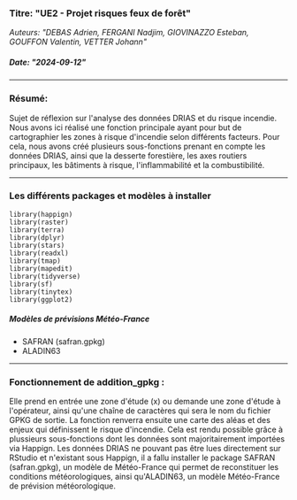 ### Titre: "UE2 - Projet risques feux de forêt"
*Auteurs: "DEBAS Adrien, FERGANI Nadjim, GIOVINAZZO Esteban, GOUFFON Valentin, VETTER Johann"*
##### Date: "2024-09-12"

 *** 
 
### Résumé:
Sujet de réflexion sur l'analyse des données DRIAS et du risque incendie. Nous avons ici réalisé une fonction principale ayant pour but de cartographier les zones à risque d'incendie selon différents facteurs. Pour cela, nous avons créé plusieurs sous-fonctions prenant en compte les données DRIAS, ainsi que la desserte forestière, les axes routiers principaux, les bâtiments à risque, l'inflammabilité et la combustibilité.

*** 

### Les différents packages et modèles à installer 
 ```{r load_packages, include=FALSE}
library(happign)
library(raster)
library(terra)
library(dplyr)
library(stars)
library(readxl)
library(tmap)
library(mapedit)
library(tidyverse)
library(sf)
library(tinytex)
library(ggplot2)
```
##### Modèles de prévisions Météo-France
- SAFRAN (safran.gpkg)
- ALADIN63

***

### Fonctionnement de addition_gpkg : 
Elle prend en entrée une zone d'étude (x) ou demande une zone d'étude à l'opérateur, ainsi qu'une chaîne de caractères qui sera le nom du fichier GPKG de sortie. La fonction renverra ensuite une carte des aléas et des enjeux qui définissent le risque d'incendie. Cela est rendu possible grâce à plussieurs sous-fonctions dont les données sont majoritairement importées via Happign. Les données DRIAS ne pouvant pas être lues directement sur RStudio et n'existant sous Happign, il a fallu installer le package SAFRAN (safran.gpkg), un modèle de Météo-France qui permet de reconstituer les conditions météorologiques, ainsi qu'ALADIN63, un modèle Météo-France de prévision météorologique.

